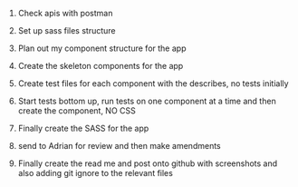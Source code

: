 1. Check apis with postman

2. Set up sass files structure

3. Plan out my component structure for the app

4. Create the skeleton components for the app

5. Create test files for each component with the describes, no tests initially

6. Start tests bottom up, run tests on one component at a time and then create
   the component, NO CSS

7. Finally create the SASS for the app

8. send to Adrian for review and then make amendments

9. Finally create the read me and post onto github with screenshots and also
   adding git ignore to the relevant files
